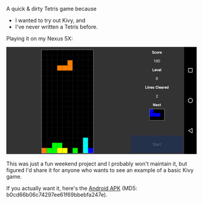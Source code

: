 A quick & dirty Tetris game because

* I wanted to try out Kivy, and
* I've never written a Tetris before.

Playing it on my Nexus 5X:

![Screenshot](/data/tetrivy_screenshot.png?raw=true)

This was just a fun weekend project and I probably won't maintain it, but
figured I'd share it for anyone who wants to see an example of a basic Kivy
game.

If you actually want it, here's the
[Android APK](http://subfocal.net/~mike/Tetrivy-0.1-debug.apk)
(MD5: b0cd66b06c74297ee61f69bbebfa247e).
